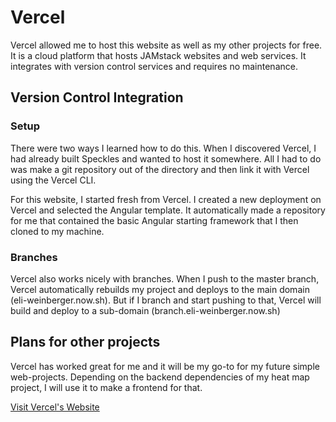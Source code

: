 # Vercel  

Vercel allowed me to host this website as well as my other projects for free. It is a cloud platform that hosts JAMstack websites and web services. It integrates with version control services and requires no maintenance.  

## Version Control Integration  
### Setup
There were two ways I learned how to do this. When I discovered Vercel, I had already built Speckles and wanted to host it somewhere. All I had to do was make a git repository out of the directory and then link it with Vercel using the Vercel CLI.

For this website, I started fresh from Vercel. I created a new deployment on Vercel and selected the Angular template. It automatically made a repository for me that contained the basic Angular starting framework that I then cloned to my machine.

### Branches  
Vercel also works nicely with branches. When I push to the master branch, Vercel automatically rebuilds my project and deploys to the main domain (eli-weinberger.now.sh). But if I branch and start pushing to that, Vercel will build and deploy to a sub-domain (branch.eli-weinberger.now.sh)

## Plans for other projects  
Vercel has worked great for me and it will be my go-to for my future simple web-projects. Depending on the backend dependencies of my heat map project, I will use it to make a frontend for that.

[Visit Vercel's Website](https://vercel.com)
